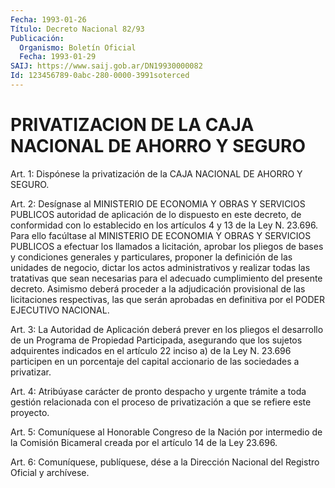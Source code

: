```yaml
---
Fecha: 1993-01-26
Título: Decreto Nacional 82/93
Publicación:
  Organismo: Boletín Oficial
  Fecha: 1993-01-29
SAIJ: https://www.saij.gob.ar/DN19930000082
Id: 123456789-0abc-280-0000-3991soterced
---
```

# PRIVATIZACION DE LA CAJA NACIONAL DE AHORRO Y SEGURO

<a id="1"></a>
Art.  1:  Dispónese  la  privatización  de la CAJA NACIONAL DE AHORRO Y SEGURO.

<a id="2"></a>
Art. 2: Desígnase al MINISTERIO DE ECONOMIA Y OBRAS Y SERVICIOS PUBLICOS  autoridad  de aplicación de lo dispuesto en este decreto, de conformidad con lo  establecido  en  los  artículos 4 y 13 de la Ley  N.  23.696. Para ello facúltase al MINISTERIO  DE  ECONOMIA  Y OBRAS Y SERVICIOS  PUBLICOS  a  efectuar los llamados a licitación, aprobar los pliegos de bases y condiciones generales y particulares, proponer la definición  de  las  unidades de negocio, dictar  los actos administrativos y realizar todas  las  tratativas que sean  necesarias  para  el  adecuado  cumplimiento del presente decreto. Asimismo deberá proceder a la adjudicación  provisional de las    licitaciones  respectivas,  las  que  serán  aprobadas    en definitiva por el PODER EJECUTIVO NACIONAL.

<a id="3"></a>
Art. 3: La Autoridad de Aplicación deberá prever en los pliegos el desarrollo  de  un Programa de Propiedad Participada, asegurando que los sujetos adquirentes  indicados  en el artículo 22 inciso a) de  la  Ley  N.  23.696  participen  en un porcentaje  del  capital accionario de las sociedades a privatizar.

<a id="4"></a>
Art.  4:  Atribúyase  carácter  de  pronto  despacho y urgente trámite a toda gestión relacionada con el proceso  de privatización a que se refiere este proyecto.

<a id="5"></a>
Art.  5:  Comuníquese  al  Honorable Congreso de la Nación por intermedio de la Comisión Bicameral  creada  por  el artículo 14 de la Ley 23.696.

<a id="6"></a>
Art.  6: Comuníquese, publíquese, dése a la Dirección Nacional del Registro Oficial y archívese.